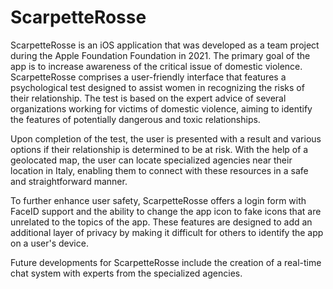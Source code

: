 # ScarpetteRosse

ScarpetteRosse is an iOS application that was developed as a team project during the Apple Foundation Foundation in 2021. The primary goal of the app is to increase awareness of the critical issue of domestic violence. ScarpetteRosse comprises a user-friendly interface that features a psychological test designed to assist women in recognizing the risks of their relationship. The test is based on the expert advice of several organizations working for victims of domestic violence, aiming to identify the features of potentially dangerous and toxic relationships.

Upon completion of the test, the user is presented with a result and various options if their relationship is determined to be at risk. With the help of a geolocated map, the user can locate specialized agencies near their location in Italy, enabling them to connect with these resources in a safe and straightforward manner.

To further enhance user safety, ScarpetteRosse offers a login form with FaceID support and the ability to change the app icon to fake icons that are unrelated to the topics of the app. These features are designed to add an additional layer of privacy by making it difficult for others to identify the app on a user's device.

Future developments for ScarpetteRosse include the creation of a real-time chat system with experts from the specialized agencies.
